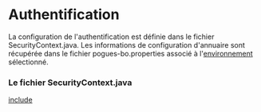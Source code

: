 # Authentification

La configuration de l'authentification est définie dans le fichier SecurityContext.java.
Les informations de configuration d'annuaire sont récupérée dans le fichier pogues-bo.properties associé à l'[environnement](../environments/README.md) sélectionné.

### Le fichier SecurityContext.java

[include](../../../src/main/java/fr/insee/pogues/config/SecurityContext.java)

